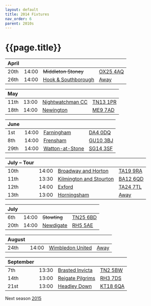```yaml
---
layout: default
title: 2014 Fixtures
nav_order: 6
parent: 2010s
---
```


# {{page.title}}

| April |  |  |  |
|:---|:---|:---|:---|
| 20th | 14:00 | <del>Middleton Stoney</del> | [OX25 4AQ](https//goo.gl/maps/2oHFhgW7cVt) |
| 26th | 14:00 | [Hook & Southborough](hook-and-southborough) | [Away](https://goo.gl/maps/VlJHS) |

| May |  |  |  |
|:---|:---|:---|:---|
| 11th | 13:00 | [Nightwatchman CC](nightwatchman) | [TN13 1PR](https://goo.gl/maps/JefoWDSusHs) |
| 18th | 14:00 | [Newington](newington) | [ME9 7AD](https://goo.gl/maps/KKqTC) |

| June |  |  |  |
|:---|:---|:---|:---|
| 1st | 14:00 | [Farningham](farningham) | [DA4 0DQ](https://goo.gl/maps/LVhdtL2fWxTbQa9RA) |
| 8th | 14:00 | [Frensham](frensham) | [GU10 3BJ](https//goo.gl/maps/xBUZvPU1vnK2) |
| 29th | 14:00 | [Watton-at-Stone](watton-at-stone) | [SG14 3SF](https://goo.gl/maps/2oHFhgW7cVt) |

| July – Tour |  |  |  |
|:---|:---|:---|:---|
| 10th | 14:00 | [Broadway and Horton](broadway-and-horton) | [TA19 9RA](https://goo.gl/maps/ULbmC6LSX5HSAe8U6) |
| 11th | 13:30 | [Kilmington and Stourton](kilmington-and-stourton) | [BA12 6QD](https://goo.gl/maps/6q53XChZh9A2) |
| 12th | 14:00 | [Exford](exford) | [TA24 7TL](https://goo.gl/maps/fF9q6YYzDXm3mtrf6) |
| 13th | 13:00 | [Horningsham](horningsham) | [Away](https://goo.gl/maps/VgYPJsp3uXvpTPv97) |

| July |  |  |  |
|:---|:---|:---|:---|
| 6th | 14:00 | <del>Stowting</del> | [TN25 6BD](https//goo.gl/maps/5KNmaMe6Wb422) |
| 20th | 14:00 | [Newdigate](newdigate) | [RH5 5AE](http://goo.gl/maps/2RKzj) |

| August |  |  |  |
|:---|:---|:---|:---|
| 24th | 14:00 | [Wimbledon United](wimbledon-united) | [Away](https://goo.gl/maps/CuFBTpvCUFPfbR3j7) |

| September |  |  |  |
|:---|:---|:---|:---|
| 7th | 13:30 | [Brasted Invicta](brasted-invicta) | [TN2 5BW](http://maps.apple.com/?q=51.122742,0.285469&sspn=0.007606,0.014852&sll=51.122742,0.285469) |
| 14th | 13:00 | [Reigate Pilgrims](reigate-pilgrims) | [RH3 7DS](https//goo.gl/maps/APtKSjuaQ5v) |
| 21st | 13:00 | [Headley Down](headley-down) | [KT18 6QA](https://goo.gl/maps/pn4ojVfCN722) |

Next season [2015](../2015)